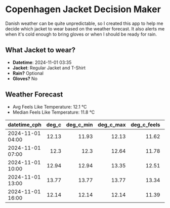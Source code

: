 
# Copenhagen Jacket Decision Maker

Danish weather can be quite unpredictable, so I created this app to help me decide which jacket to wear based on the weather forecast. 
It also alerts me when it's cold enough to bring gloves or when I should be ready for rain.

## What Jacket to wear?

- **Datetime**: 2024-11-01 03:35
- **Jacket**: Regular Jacket and T-Shirt
- **Rain?** Optional
- **Gloves?** No

## Weather Forecast
- Avg Feels Like Temperature: 12.1 °C
- Median Feels Like Temperature: 11.8 °C

| datetime_cph     |   deg_c |   deg_c_min |   deg_c_max |   deg_c_feels | weather   | wind   | rain   |
|:-----------------|--------:|------------:|------------:|--------------:|:----------|:-------|:-------|
| 2024-11-01 04:00 |   12.13 |       11.93 |       12.13 |         11.62 | Clouds    | High   | None   |
| 2024-11-01 07:00 |   12.3  |       12.3  |       12.64 |         11.78 | Clouds    | High   | None   |
| 2024-11-01 10:00 |   12.94 |       12.94 |       13.35 |         12.51 | Clouds    | High   | None   |
| 2024-11-01 13:00 |   13.77 |       13.77 |       13.77 |         13.34 | Clouds    | High   | None   |
| 2024-11-01 16:00 |   12.14 |       12.14 |       12.14 |         11.39 | Rain      | High   | Low    |
        